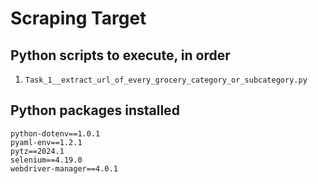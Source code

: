 # Scraping **Target**

## Python scripts to execute, in order

1. `Task_1__extract_url_of_every_grocery_category_or_subcategory.py`


## Python packages installed

```
python-dotenv==1.0.1
pyaml-env==1.2.1
pytz==2024.1
selenium==4.19.0
webdriver-manager==4.0.1
```
